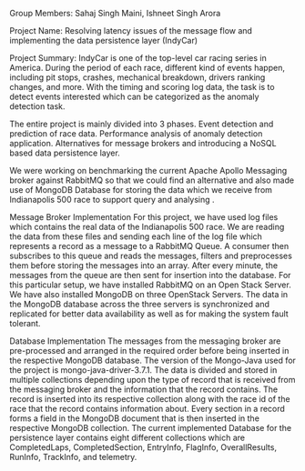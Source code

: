 Group Members: Sahaj Singh Maini, Ishneet Singh Arora

Project Name: Resolving  latency  issues  of  the  message  flow  and  implementing  the data  persistence  layer  (IndyCar)

Project Summary: IndyCar is one of the top-level car racing series in America. During the period of each race, different kind of events happen, including pit stops, crashes, mechanical breakdown, drivers ranking changes, and more. With the timing and scoring log data, the task is to detect events interested which can be categorized as the anomaly detection task.

The entire project is mainly divided into 3 phases. Event detection and prediction of race data. Performance analysis of anomaly detection application. Alternatives for message brokers and introducing a NoSQL based data persistence layer.

We were working on  benchmarking the current Apache Apollo Messaging broker against RabbitMQ  so that we could find an alternative and also made use of MongoDB Database for storing the data which we receive from Indianapolis 500 race to support query and analysing .


Message Broker Implementation
For this project, we have used log files which contains the real data of the Indianapolis 500 race. We are reading the data from these files and sending each line of the log file which represents a record as a message to a RabbitMQ Queue. A consumer then subscribes to this queue and reads the messages, filters and preprocesses them before storing the messages into an array. After every minute, the messages from the queue are then sent for insertion into the database. For this particular setup, we have installed RabbitMQ on an Open Stack Server. We have also installed MongoDB on three OpenStack Servers. The data in the MongoDB database across the three servers is synchronized and replicated for better data availability as well as for making the system fault tolerant.


Database  Implementation
The messages from the messaging broker are pre-processed and arranged in the required order before being inserted in the respective MongoDB database. The version of the Mongo-Java used for the project is mongo-java-driver-3.7.1. The data is divided and stored in multiple collections depending upon the type of record that is received from the messaging broker and the information that the record contains. The record is inserted into its respective collection along with the race id of the race that the record contains information about. Every section in a record forms a field in the MongoDB document that is then inserted in the respective MongoDB collection.
The current implemented Database for the persistence layer contains eight different collections which are CompletedLaps, CompletedSection, EntryInfo, FlagInfo, OverallResults, RunInfo, TrackInfo, and telemetry.
